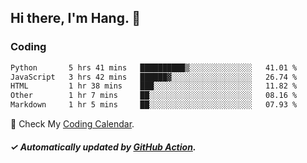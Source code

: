 ## Hi there, I'm Hang. 👋

### Coding

<!--START_SECTION:waka-->

```txt
Python       5 hrs 41 mins   ██████████▒░░░░░░░░░░░░░░   41.01 %
JavaScript   3 hrs 42 mins   ██████▓░░░░░░░░░░░░░░░░░░   26.74 %
HTML         1 hr 38 mins    ███░░░░░░░░░░░░░░░░░░░░░░   11.82 %
Other        1 hr 7 mins     ██░░░░░░░░░░░░░░░░░░░░░░░   08.16 %
Markdown     1 hr 5 mins     ██░░░░░░░░░░░░░░░░░░░░░░░   07.93 %
```

<!--END_SECTION:waka-->

🎉 Check My [Coding Calendar](https://github-chart-huhuhang.vercel.app/huhuhang).

##### ✓ Automatically updated by [GitHub Action](https://github.com/huhuhang/huhuhang/actions).

